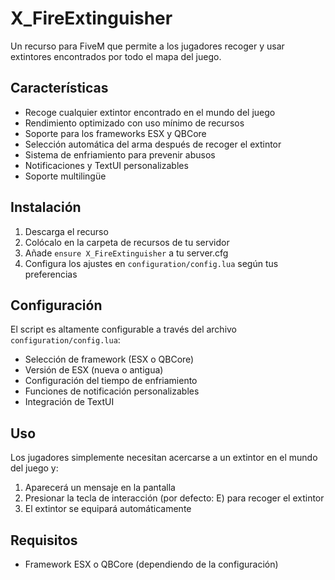 # X_FireExtinguisher

Un recurso para FiveM que permite a los jugadores recoger y usar extintores encontrados por todo el mapa del juego.

## Características

- Recoge cualquier extintor encontrado en el mundo del juego
- Rendimiento optimizado con uso mínimo de recursos
- Soporte para los frameworks ESX y QBCore
- Selección automática del arma después de recoger el extintor
- Sistema de enfriamiento para prevenir abusos
- Notificaciones y TextUI personalizables
- Soporte multilingüe

## Instalación

1. Descarga el recurso
2. Colócalo en la carpeta de recursos de tu servidor
3. Añade `ensure X_FireExtinguisher` a tu server.cfg
4. Configura los ajustes en `configuration/config.lua` según tus preferencias

## Configuración

El script es altamente configurable a través del archivo `configuration/config.lua`:

- Selección de framework (ESX o QBCore)
- Versión de ESX (nueva o antigua)
- Configuración del tiempo de enfriamiento
- Funciones de notificación personalizables
- Integración de TextUI

## Uso

Los jugadores simplemente necesitan acercarse a un extintor en el mundo del juego y:

1. Aparecerá un mensaje en la pantalla
2. Presionar la tecla de interacción (por defecto: E) para recoger el extintor
3. El extintor se equipará automáticamente

## Requisitos

- Framework ESX o QBCore (dependiendo de la configuración)